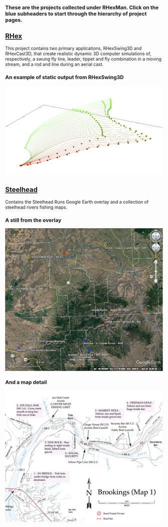 ### These are the projects collected under RHexMan.  Click on the blue subheaders to start through the hierarchy of project pages.

## [RHex](https://rhexman.github.io/RHex/)

This project contains two primary applications, RHexSwing3D and RHexCast3D, that create realistic dynamic 3D computer simulations of, respectively, a swung fly line, leader, tippet and fly combination in a moving stream, and a rod and line during an aerial cast.

### An example of static output from RHexSwing3D

<p align="center">
<img src="SwingExampleCrop.png" width="600">
</p>

## [Steelhead](https://rhexman.github.io/Steelhead)

Contains the Steelhead Runs Google Earth overlay and a collection of steelhead rivers fishing maps.

### A still from the overlay

<p align="center">
<img src="SteelheadRuns_NE.jpg" width="600">
</p>


### And a map detail

<p align="center">
<img src="Chetco_1_Brookings_Crop.png" width="600">
</p>
